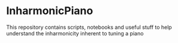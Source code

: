 # InharmonicPiano
This repository contains scripts, notebooks and useful stuff to help understand the inharmonicity inherent to tuning a piano
